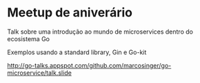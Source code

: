 # Meetup de aniverário

Talk sobre uma introdução ao mundo de microservices dentro do ecosistema Go

Exemplos usando a standard library, Gin e Go-kit

http://go-talks.appspot.com/github.com/marcosinger/go-microservice/talk.slide

